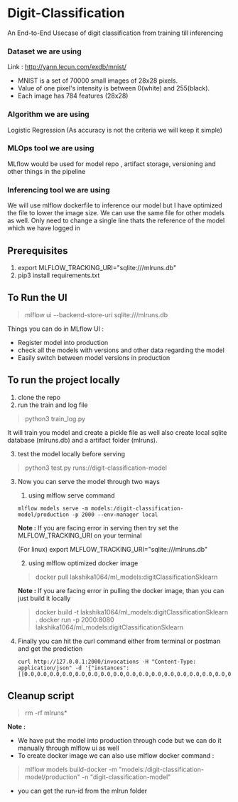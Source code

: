 # Digit-Classification
An End-to-End Usecase of digit classification from training till inferencing

### Dataset we are using

Link : http://yann.lecun.com/exdb/mnist/


* MNIST is a set of 70000 small images of 28x28 pixels.
* Value of one pixel's intensity is between 0(white) and 255(black).
* Each image has 784 features (28x28)

### Algorithm we are using

Logistic Regression (As accuracy is not the criteria we will keep it simple)

### MLOps tool we are using 

MLflow would be used for model repo , artifact storage, versioning and other things in the pipeline

### Inferencing tool we are using 

We will use mlflow dockerfile to inference our model but I have optimized the file to lower the image size. We can use the same file for other models as well. Only need to change a single line thats the reference of the model which we have logged in


## Prerequisites

1. export MLFLOW_TRACKING_URI="sqlite:///mlruns.db"
2. pip3 install requirements.txt


## To Run the UI

> mlflow ui --backend-store-uri sqlite:///mlruns.db

Things you can do in MLflow UI :
* Register model into production
* check all the models with versions and other data regarding the model
* Easily switch between model versions in production

[](https://github.com/lakshikaparihar/Digit-Classification/blob/main/images/mlflow-ui.png)


## To run the project locally

1. clone the repo
2. run the train and log file

> python3 train_log.py

   It will train you model and  create a pickle file as well also create local sqlite database (mlruns.db) and a artifact folder (mlruns).

3. test the model locally before serving

> python3 test.py runs:/<run-id>/digit-classification-model

3. Now you can serve the model through two ways 

    1. using mlflow serve command

   ```
   mlflow models serve -m models:/digit-classification-model/production -p 2000 --env-manager local
   ```
   **Note :** If you are facing error in serving then try set the MLFLOW_TRACKING_URI on your terminal

   (For linux) export MLFLOW_TRACKING_URI="sqlite:///mlruns.db"

    2. using mlflow optimized docker image
    
   > docker pull lakshika1064/ml_models:digitClassificationSklearn

   **Note :**  If you are facing error in pulling the docker image, than you can just build it locally

   > docker build -t lakshika1064/ml_models:digitClassificationSklearn .
   > docker run -p 2000:8080 lakshika1064/ml_models:digitClassificationSklearn

4. Finally you can hit the curl command either from terminal or postman and get the prediction

   ```
   curl http://127.0.0.1:2000/invocations -H "Content-Type: application/json" -d '{"instances":[[0.0,0.0,0.0,0.0,0.0,0.0,0.0,0.0,0.0,0.0,0.0,0.0,0.0,0.0,0.0,0.0,0.0,0.0,0.0,0.0,0.0,0.0,0.0,0.0,0.0,0.0,0.0,0.0,0.0,0.0,0.0,0.0,0.0,0.0,0.0,0.0,0.0,0.0,0.0,0.0,0.0,0.0,0.0,0.0,0.0,0.0,0.0,0.0,0.0,0.0,0.0,0.0,0.0,0.0,0.0,0.0,0.0,0.0,0.0,0.0,0.0,0.0,0.0,0.0,0.0,0.0,0.0,0.0,0.0,0.0,0.0,0.0,0.0,0.0,0.0,0.0,0.0,0.0,0.0,0.0,0.0,0.0,0.0,0.0,0.0,0.0,0.0,0.0,0.0,0.0,0.0,0.0,0.0,0.0,0.0,0.0,0.0,0.0,0.0,0.0,0.0,0.0,0.0,0.0,0.0,0.0,0.0,0.0,0.0,0.0,0.0,0.0,0.0,0.0,0.0,0.0,0.0,0.0,0.0,0.0,0.0,0.0,0.0,0.0,0.0,0.0,0.0,0.0,0.0,0.0,0.0,0.0,0.0,0.0,0.0,0.0,0.0,0.0,0.0,0.0,0.0,0.0,0.0,0.0,0.0,0.0,0.0,0.0,0.0,0.0,0.0,94.0,163.0,99.0,228.0,255.0,202.0,49.0,58.0,47.0,0.0,0.0,0.0,0.0,0.0,0.0,0.0,0.0,0.0,0.0,0.0,0.0,0.0,0.0,0.0,0.0,0.0,0.0,171.0,245.0,253.0,253.0,253.0,254.0,221.0,236.0,174.0,173.0,72.0,136.0,0.0,0.0,0.0,0.0,0.0,0.0,0.0,0.0,0.0,0.0,0.0,0.0,0.0,0.0,0.0,0.0,254.0,253.0,253.0,253.0,253.0,208.0,128.0,197.0,250.0,243.0,142.0,123.0,0.0,0.0,0.0,0.0,0.0,0.0,0.0,0.0,0.0,0.0,0.0,0.0,0.0,0.0,0.0,0.0,241.0,253.0,253.0,199.0,80.0,35.0,23.0,47.0,87.0,87.0,97.0,110.0,0.0,0.0,0.0,0.0,0.0,0.0,0.0,0.0,0.0,0.0,0.0,0.0,0.0,0.0,0.0,0.0,137.0,253.0,253.0,54.0,0.0,0.0,0.0,0.0,0.0,0.0,0.0,0.0,0.0,0.0,0.0,0.0,0.0,0.0,0.0,0.0,0.0,0.0,0.0,0.0,0.0,0.0,0.0,92.0,255.0,254.0,254.0,119.0,0.0,0.0,0.0,0.0,0.0,0.0,0.0,0.0,0.0,0.0,0.0,0.0,0.0,0.0,0.0,0.0,0.0,0.0,0.0,0.0,0.0,0.0,4.0,158.0,254.0,253.0,199.0,4.0,0.0,0.0,0.0,0.0,0.0,0.0,0.0,0.0,0.0,0.0,0.0,0.0,0.0,0.0,0.0,0.0,0.0,0.0,0.0,0.0,0.0,0.0,77.0,253.0,254.0,180.0,31.0,0.0,0.0,0.0,0.0,0.0,0.0,0.0,0.0,0.0,0.0,0.0,0.0,0.0,0.0,0.0,0.0,0.0,0.0,0.0,0.0,0.0,0.0,3.0,203.0,253.0,254.0,108.0,0.0,0.0,0.0,0.0,0.0,0.0,0.0,0.0,0.0,0.0,0.0,0.0,0.0,0.0,0.0,0.0,0.0,0.0,0.0,0.0,0.0,0.0,0.0,37.0,253.0,253.0,254.0,43.0,0.0,0.0,0.0,0.0,0.0,0.0,0.0,0.0,0.0,0.0,0.0,0.0,0.0,0.0,0.0,0.0,0.0,0.0,0.0,0.0,0.0,0.0,0.0,14.0,219.0,254.0,255.0,18.0,0.0,0.0,0.0,0.0,0.0,0.0,0.0,0.0,0.0,0.0,0.0,0.0,0.0,0.0,0.0,0.0,0.0,0.0,0.0,0.0,0.0,0.0,0.0,0.0,199.0,253.0,228.0,62.0,55.0,55.0,55.0,88.0,35.0,55.0,12.0,0.0,0.0,0.0,0.0,0.0,0.0,0.0,0.0,0.0,0.0,0.0,0.0,0.0,0.0,0.0,0.0,0.0,109.0,253.0,254.0,253.0,253.0,253.0,253.0,254.0,240.0,253.0,186.0,95.0,0.0,0.0,0.0,0.0,0.0,0.0,0.0,0.0,0.0,0.0,0.0,0.0,0.0,0.0,0.0,0.0,11.0,215.0,254.0,253.0,253.0,253.0,253.0,254.0,253.0,253.0,253.0,253.0,84.0,2.0,0.0,0.0,0.0,0.0,0.0,0.0,0.0,0.0,0.0,0.0,0.0,0.0,0.0,0.0,0.0,26.0,189.0,253.0,253.0,253.0,253.0,228.0,162.0,207.0,253.0,253.0,254.0,18.0,0.0,0.0,0.0,0.0,0.0,0.0,0.0,0.0,0.0,0.0,0.0,0.0,0.0,0.0,0.0,0.0,0.0,0.0,14.0,85.0,0.0,0.0,0.0,0.0,40.0,207.0,255.0,109.0,0.0,0.0,0.0,0.0,0.0,0.0,0.0,0.0,0.0,0.0,0.0,0.0,0.0,0.0,0.0,0.0,0.0,0.0,0.0,0.0,0.0,0.0,0.0,0.0,89.0,248.0,254.0,56.0,0.0,0.0,0.0,0.0,0.0,0.0,0.0,0.0,0.0,0.0,0.0,0.0,0.0,0.0,0.0,0.0,0.0,0.0,0.0,0.0,0.0,0.0,21.0,159.0,245.0,253.0,165.0,3.0,0.0,0.0,0.0,0.0,0.0,0.0,0.0,0.0,0.0,0.0,0.0,0.0,0.0,0.0,0.0,0.0,0.0,0.0,0.0,0.0,79.0,200.0,230.0,253.0,245.0,137.0,0.0,0.0,0.0,0.0,0.0,0.0,0.0,0.0,0.0,0.0,0.0,0.0,0.0,0.0,0.0,0.0,0.0,0.0,0.0,0.0,0.0,0.0,117.0,163.0,194.0,194.0,61.0,0.0,0.0,0.0,0.0,0.0,0.0,0.0,0.0,0.0,0.0,0.0,0.0,0.0,0.0,0.0,0.0,0.0,0.0,0.0,0.0,0.0,0.0,0.0,0.0,0.0,0.0,0.0,0.0,0.0,0.0,0.0,0.0,0.0,0.0,0.0,0.0,0.0,0.0,0.0,0.0,0.0,0.0,0.0,0.0,0.0,0.0,0.0,0.0,0.0,0.0,0.0,0.0,0.0,0.0,0.0,0.0,0.0,0.0,0.0,0.0,0.0,0.0,0.0,0.0,0.0,0.0,0.0,0.0,0.0,0.0,0.0,0.0,0.0,0.0,0.0,0.0,0.0,0.0,0.0,0.0,0.0,0.0,0.0,0.0,0.0,0.0,0.0,0.0,0.0,0.0,0.0,0.0,0.0]]}'
   ```

## Cleanup script

> rm -rf mlruns*


**Note :** 

*  We have put the model into production through code but we can do it manually through mlflow ui as well
*  To create docker image we can also use mlflow docker command :
> mlflow models build-docker -m "models:/digit-classification-model/production" -n "digit-classification-model"
* you can get the run-id from the mlrun folder